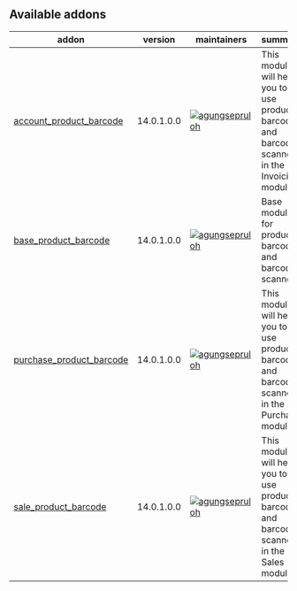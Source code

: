 [//]: # (addons)

Available addons
----------------
addon | version | maintainers | summary
--- | --- | --- | ---
[account_product_barcode](account_product_barcode/) | 14.0.1.0.0 | [![agungsepruloh](https://github.com/agungsepruloh.png?size=30px)](https://github.com/agungsepruloh) | This module will help you to use product barcode and barcode scanner in the Invoicing module.
[base_product_barcode](base_product_barcode/) | 14.0.1.0.0 | [![agungsepruloh](https://github.com/agungsepruloh.png?size=30px)](https://github.com/agungsepruloh) | Base module for product barcode and barcode scanner.
[purchase_product_barcode](purchase_product_barcode/) | 14.0.1.0.0 | [![agungsepruloh](https://github.com/agungsepruloh.png?size=30px)](https://github.com/agungsepruloh) | This module will help you to use product barcode and barcode scanner in the Purchase module.
[sale_product_barcode](sale_product_barcode/) | 14.0.1.0.0 | [![agungsepruloh](https://github.com/agungsepruloh.png?size=30px)](https://github.com/agungsepruloh) | This module will help you to use product barcode and barcode scanner in the Sales module.

[//]: # (end addons)